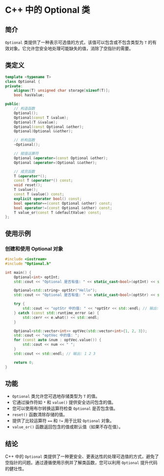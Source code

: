 # C++ 中的 Optional 类

## 简介

`Optional` 类提供了一种表示可选值的方式，该值可以包含或不包含类型为 `T` 的有效对象。它允许您安全地处理可能缺失的值，消除了空指针的需要。

## 类定义

```cpp
template <typename T>
class Optional {
private:
    alignas(T) unsigned char storage[sizeof(T)];
    bool hasValue;

public:
    // 构造函数
    Optional();
    Optional(const T &value);
    Optional(T &&value);
    Optional(const Optional &other);
    Optional(Optional &&other);

    // 析构函数
    ~Optional();

    // 赋值运算符
    Optional &operator=(const Optional &other);
    Optional &operator=(Optional &&other);

    // 成员函数
    T &operator*();
    const T &operator*() const;
    void reset();
    T &value();
    const T &value() const;
    explicit operator bool() const;
    bool operator==(const Optional &other) const;
    bool operator!=(const Optional &other) const;
    T value_or(const T &defaultValue) const;
};
```

## 使用示例

### 创建和使用 Optional 对象

```cpp
#include <iostream>
#include "Optional.h"

int main() {
    Optional<int> optInt;
    std::cout << "Optional 是否有值: " << static_cast<bool>(optInt) << std::endl; // 输出: 0 (false)

    Optional<std::string> optStr("Hello");
    std::cout << "Optional 是否有值: " << static_cast<bool>(optStr) << std::endl; // 输出: 1 (true)

    try {
        std::cout << "optStr 中的值: " << *optStr << std::endl; // 输出: Hello
    } catch (const std::runtime_error &e) {
        std::cerr << e.what() << std::endl;
    }

    Optional<std::vector<int>> optVec(std::vector<int>{1, 2, 3});
    std::cout << "optVec 中的值: ";
    for (const auto &num : optVec.value()) {
        std::cout << num << " ";
    }
    std::cout << std::endl; // 输出: 1 2 3

    return 0;
}
```

## 功能

- `Optional` 类允许您可选地存储类型为 `T` 的值。
- 它通过操作符如 `*` 和 `value()` 提供安全访问包含的值。
- 您可以使用布尔转换运算符检查 `Optional` 是否包含值。
- `reset()` 函数清除存储的值。
- 提供了比较运算符 `==` 和 `!=` 用于比较 `Optional` 对象。
- `value_or()` 函数返回包含的值或默认值（如果不存在值）。

## 结论

C++ 中的 `Optional` 类提供了一种更安全、更表达性的处理可选值的方式，避免了空指针的问题。通过遵循使用示例并了解类函数，您可以利用 `Optional` 提升代码的健壮性。
